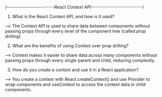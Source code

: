 /*------------------------React Context API--------------------------*/


1. What is the React Context API, and how is it used?

--> The Context API is used to share data between components without passing props through every level of the component tree (called prop drilling).


2. What are the benefits of using Context over prop drilling?

--> Context makes it easier to share data across many components without passing props through every single parent and child, reducing complexity.


3. How do you create a context and use it in a React application?

--> You create a context with React.createContext() and use Provider to wrap components and useContext to access the context data in child components.


